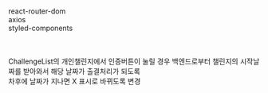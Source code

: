 <br>react-router-dom
<br>axios
<br>styled-components

<br/><br/>
ChallengeList의 개인챌린지에서 인증버튼이 눌릴 경우 백엔드로부터 챌린지의 시작날짜를 받아와서 해당 날짜가 출결처리가 되도록
<br/>
차후에 날짜가 지나면 X 표시로 바뀌도록 변경